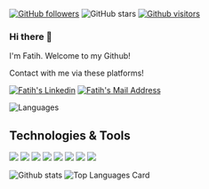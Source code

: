 
[![GitHub followers](https://img.shields.io/github/followers/CerenBdk?style=social)](https://github.com/CerenBdk?tab=followers)
![GitHub stars](https://img.shields.io/github/stars/CerenBdk?style=social)
[![Github visitors](https://visitor-badge.glitch.me/badge?page_id=CerenBdk.visitor-badge)](https://GitHub.com/CerenBdk/StrapDown.js/stargazers/)

### Hi there 👋
I'm Fatih. Welcome to my Github!

Contact with me via these platforms! 

  <a href="https://www.linkedin.com/in/fatihsahin3/" target="_blank" rel="nofollow"><img alt="Fatih's Linkedin" src="https://img.shields.io/badge/LinkedIn-0077B5?style=for-the-badge&logo=linkedin&logoColor=white" /></a>
 <a href="mailto:fatihsahin3@gmail.com" target="_blank" rel="nofollow"><img alt="Fatih's Mail Address" src="https://img.shields.io/badge/Gmail-D14836?style=for-the-badge&logo=gmail&logoColor=white" /></a>


![Languages](https://github-readme-stats.vercel.app/api/top-langs/?username=fatihsahin3&layout=compact&theme=light)

## Technologies & Tools 
<img src="https://img.shields.io/badge/C%23-black?style=for-the-badge&logo=c-sharp&logoColor=white"></img>
<img src="https://img.shields.io/badge/.NET-black?style=for-the-badge&logo=.net&logoColor=white"></img>
<img src="https://img.shields.io/badge/.NETCore-black?style=for-the-badge&logo=.net&logoColor=white"></img>
<img src="https://img.shields.io/badge/Microsoft_SQL_Server-black?style=for-the-badge&logo=microsoft-sql-server&logoColor=white"></img>
<img src="https://img.shields.io/badge/Java-black?style=for-the-badge&logo=Java&logoColor=white"></img>
<img src="https://img.shields.io/badge/JavaScript-black?style=for-the-badge&logo=javascript&logoColor=F7DF1E"></img>
<img src="https://img.shields.io/badge/HTML-black?style=for-the-badge&logo=html5&logoColor=white" />
<img src="https://img.shields.io/badge/CSS-black?style=for-the-badge&logo=css3&logoColor=white" />


![Github stats](https://github-readme-stats.vercel.app/api?username=fatihsahin3&theme=highcontrast&show_icons=true&count_private=true&theme=default)
![Top Languages Card](https://github-readme-stats.vercel.app/api/top-langs/?username=fatihsahin3&layout=compact)

